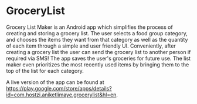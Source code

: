 # GroceryList
Grocery List Maker is an Android app which simplifies the process of creating and storing a grocery list. The user selects a food group category, and chooses the items they want from that category as well as the quantity of each item through a simple and user friendly UI. Conveniently, after creating a grocery list the user can send the grocery list to another person if required via SMS! The app saves the user's groceries for future use. The list maker even prioritizes the most recently used items by bringing them to the top of the list for each category. 

A live version of the app can be found at https://play.google.com/store/apps/details?id=com.hostzi.aniketlimaye.grocerylist&hl=en.


